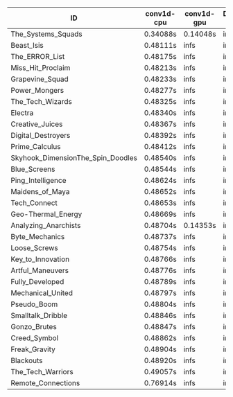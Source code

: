 |ID|conv1d-cpu|conv1d-gpu|DWSPConv2D-gpu|gemm-gpu|avg|
|-|-|-|-|-|-|
|The_Systems_Squads|0.34088s|0.14048s|infs|4.54255s|infs|
|Beast_Isis|0.48111s|infs|infs|4.52422s|infs|
|The_ERROR_List|0.48175s|infs|infs|4.52318s|infs|
|Miss_Hit_Proclaim|0.48213s|infs|infs|4.50869s|infs|
|Grapevine_Squad|0.48233s|infs|infs|4.51671s|infs|
|Power_Mongers|0.48277s|infs|infs|4.69803s|infs|
|The_Tech_Wizards|0.48325s|infs|infs|4.53614s|infs|
|Electra|0.48340s|infs|infs|4.53855s|infs|
|Creative_Juices|0.48367s|infs|infs|4.52352s|infs|
|Digital_Destroyers|0.48392s|infs|infs|4.50278s|infs|
|Prime_Calculus|0.48412s|infs|infs|4.53248s|infs|
|Skyhook_DimensionThe_Spin_Doodles|0.48540s|infs|infs|4.53472s|infs|
|Blue_Screens|0.48544s|infs|infs|4.52434s|infs|
|Ping_Intelligence|0.48624s|infs|infs|4.53333s|infs|
|Maidens_of_Maya|0.48652s|infs|infs|4.53650s|infs|
|Tech_Connect|0.48653s|infs|infs|4.53703s|infs|
|Geo-Thermal_Energy|0.48669s|infs|infs|4.54214s|infs|
|Analyzing_Anarchists|0.48704s|0.14353s|infs|4.52489s|infs|
|Byte_Mechanics|0.48737s|infs|infs|4.52279s|infs|
|Loose_Screws|0.48754s|infs|infs|4.53006s|infs|
|Key_to_Innovation|0.48766s|infs|infs|4.50551s|infs|
|Artful_Maneuvers|0.48776s|infs|infs|4.53327s|infs|
|Fully_Developed|0.48789s|infs|infs|4.54068s|infs|
|Mechanical_United|0.48797s|infs|infs|4.55971s|infs|
|Pseudo_Boom|0.48804s|infs|infs|4.52734s|infs|
|Smalltalk_Dribble|0.48846s|infs|infs|4.50067s|infs|
|Gonzo_Brutes|0.48847s|infs|infs|4.52023s|infs|
|Creed_Symbol|0.48862s|infs|infs|4.49424s|infs|
|Freak_Gravity|0.48904s|infs|infs|4.54409s|infs|
|Blackouts|0.48920s|infs|infs|4.51968s|infs|
|The_Tech_Warriors|0.49057s|infs|infs|4.54361s|infs|
|Remote_Connections|0.76914s|infs|infs|4.51420s|infs|
